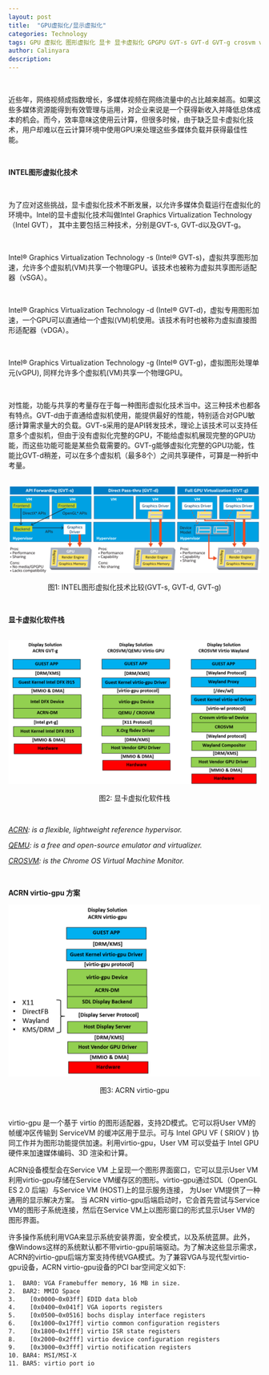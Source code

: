 ```yaml
---
layout: post
title:  "GPU虚拟化/显示虚拟化"
categories: Technology
tags: GPU 虚拟化 图形虚拟化 显卡 显卡虚拟化 GPGPU GVT-s GVT-d GVT-g crosvm virtualization display virtio virtio-gpu qemu
author: Calinyara
description:
---
```


<br>

近些年，网络视频成指数增长，多媒体视频在网络流量中的占比越来越高。如果这些多媒体资源能得到有效管理与运用，对企业来说是一个获得新收入并降低总体成本的机会。而今，效率意味这使用云计算，但很多时候，由于缺乏显卡虚拟化技术，用户却难以在云计算环境中使用GPU来处理这些多媒体负载并获得最佳性能。

<br>

**INTEL图形虚拟化技术**

<br>

为了应对这些挑战，显卡虚拟化技术不断发展，以允许多媒体负载运行在虚拟化的环境中。Intel的显卡虚拟化技术叫做Intel Graphics Virtualization Technology （Intel GVT）， 其中主要包括三种技术，分别是GVT-s, GVT-d以及GVT-g。

<br>

Intel® Graphics Virtualization Technology -s (Intel® GVT-s)，虚拟共享图形加速，允许多个虚拟机(VM)共享一个物理GPU。该技术也被称为虚拟共享图形适配器（vSGA）。

<br>

Intel® Graphics Virtualization Technology -d (Intel® GVT-d)，虚拟专用图形加速，一个GPU可以直通给一个虚拟(VM)机使用。该技术有时也被称为虚拟直接图形适配器（vDGA）。

<br>

Intel® Graphics Virtualization Technology -g (Intel® GVT-g)，虚拟图形处理单元(vGPU), 同样允许多个虚拟机(VM)共享一个物理GPU。

<br>

对性能，功能与共享的考量存在于每一种图形虚拟化技术当中。这三种技术也都各有特点。GVT-d由于直通给虚拟机使用，能提供最好的性能，特别适合对GPU敏感计算需求量大的负载。GVT-s采用的是API转发技术，理论上该技术可以支持任意多个虚拟机，但由于没有虚拟化完整的GPU，不能给虚拟机展现完整的GPU功能，而这些功能可能是某些负载需要的。GVT-g能够虚拟化完整的GPU功能，性能比GVT-d稍差，可以在多个虚拟机（最多8个）之间共享硬件，可算是一种折中考量。

<br>

<div align="center"><img src="/assets/images/20210314-gpu-virtualization/fig1.png"/></div>
<p align="center">图1: INTEL图形虚拟化技术比较(GVT-s, GVT-d, GVT-g)</p>
<br>

**显卡虚拟化软件栈**
<br>

<br>

<div align="center"><img src="/assets/images/20210314-gpu-virtualization/fig2.png"/></div>
<p align="center">图2: 显卡虚拟化软件栈</p>

<br>

*[ACRN](https://projectacrn.org/): is a flexible, lightweight reference hypervisor.*

*[QEMU](https://www.qemu.org/): is a free and open-source emulator and virtualizer.*

*[CROSVM](https://chromium.googlesource.com/chromiumos/platform/crosvm/): is the Chrome OS Virtual Machine Monitor.*

<br>



**ACRN virtio-gpu 方案**

<div align="center"><img src="/assets/images/20210314-gpu-virtualization/virtio-gpu.png"/></div>
<p align="center">图3: ACRN virtio-gpu</p>

<br>

virtio-gpu 是一个基于 virtio 的图形适配器，支持2D模式。它可以将User VM的帧缓冲区传输到 ServiceVM 的缓冲区用于显示。可与 Intel GPU VF ( SRIOV ) 协同工作并为图形功能提供加速。利用virtio-gpu，User VM 可以受益于 Intel GPU 硬件来加速媒体编码、3D 渲染和计算。

ACRN设备模型会在Service VM 上呈现一个图形界面窗口，它可以显示User VM利用virtio-gpu存储在Service VM缓存区的图形。virtio-gpu通过SDL（OpenGL ES 2.0 后端）与Service VM (HOST)上的显示服务连接， 为User VM提供了一种通用的显示解决方案。 当 ACRN virtio-gpu后端启动时，它会首先尝试与Service VM的图形子系统连接，然后在Service VM上以图形窗口的形式显示User VM的图形界面。

许多操作系统利用VGA来显示系统安装界面，安全模式，以及系统蓝屏。此外，像Windows这样的系统默认都不带virtio-gpu前端驱动。为了解决这些显示需求，ACRN的virtio-gpu后端方案支持传统VGA模式。为了兼容VGA与现代型virtio-gpu设备，ACRN virtio-gpu设备的PCI bar空间定义如下:

```shell
1.	BAR0: VGA Framebuffer memory, 16 MB in size.
2.	BAR2: MMIO Space
3.	  [0x0000~0x03ff] EDID data blob
4.	  [0x0400~0x041f] VGA ioports registers
5.	  [0x0500~0x0516] bochs display interface registers
6.	  [0x1000~0x17ff] virtio common configuration registers
7.	  [0x1800~0x1fff] virtio ISR state registers
8.	  [0x2000~0x2fff] virtio device configuration registers
9.	  [0x3000~0x3fff] virtio notification registers
10.	BAR4: MSI/MSI-X
11.	BAR5: virtio port io
```


<br>

<!-- Global site tag (gtag.js) - Google Analytics -->

<script async src="https://www.googletagmanager.com/gtag/js?id=UA-66555622-4"></script>
<script>
  window.dataLayer = window.dataLayer || [];
  function gtag(){dataLayer.push(arguments);}
  gtag('js', new Date());
  gtag('config', 'UA-66555622-4');
</script>


<!-- Google tag (gtag.js) -->
<script async src="https://www.googletagmanager.com/gtag/js?id=G-27WH7FZ7KT"></script>
<script>
  window.dataLayer = window.dataLayer || [];
  function gtag(){dataLayer.push(arguments);}
  gtag('js', new Date());

  gtag('config', 'G-27WH7FZ7KT');
</script>